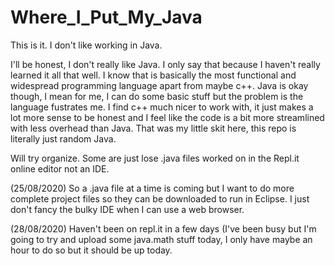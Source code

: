 # Where_I_Put_My_Java
This is it. I don't like working in Java. 

I'll be honest, I don't really like Java. I only say that because I haven't really learned it all that well. I know that is basically the most functional and widespread programming language apart from maybe c++. Java is okay though, I mean for me, I can do some basic stuff but the problem is the language fustrates me. I find c++ much nicer to work with, it just makes a lot more sense to be honest and I feel like the code is a bit more streamlined with less overhead than Java. That was my little skit here, this repo is literally just random Java. 

Will try organize. Some are just lose .java files worked on in the Repl.it online editor not an IDE.

(25/08/2020) So a .java file at a time is coming but I want to do more complete project files so they can be downloaded to run in Eclipse. I just don't fancy the bulky IDE when I can use a web browser.

(28/08/2020) Haven't been on repl.it in a few days (I've been busy but I'm going to try and upload some java.math stuff today, I only have maybe an hour to do so but it should be up today. 
